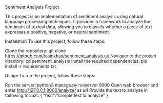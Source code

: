 Sentiment Analysis Project

This project is an implementation of sentiment analysis using natural language processing techniques. It provides a framework to analyze the sentiment of textual data, allowing you to classify whether a piece of text expresses a positive, negative, or neutral sentiment.

Installation
To use this project, follow these steps:

Clone the repository: git clone https://github.com/tasinkhan/sentiment_analysis.git
Navigate to the project directory: cd sentiment_analysis
Install the required dependencies: pip install -r requirements.txt

Usage
To run the project, follow these steps:

Run the server: python3 manage.py runserver 8000
Open web browser and enter http://127.0.0.1:8000/analyze/ as url
Provide the text to analyze in following format:
{
    "text":"sample text to analyze"
}
